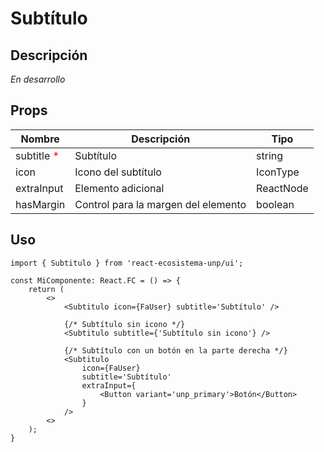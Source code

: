 # Subtítulo

## Descripción
*En desarrollo*

## Props
| Nombre                                    | Descripción                         | Tipo      |
| ----------------------------------------- | ----------------------------------- | --------- |
| subtitle <span style="color:red">*</span> | Subtítulo                           | string    |
| icon                                      | Icono del subtítulo                 | IconType  |
| extraInput                                | Elemento adicional                  | ReactNode |
| hasMargin                                 | Control para la margen del elemento | boolean   |

## Uso

```tsx
import { Subtitulo } from 'react-ecosistema-unp/ui';

const MiComponente: React.FC = () => {
    return (
        <>
            <Subtitulo icon={FaUser} subtitle='Subtítulo' />

            {/* Subtítulo sin icono */}
            <Subtitulo subtitle={'Subtítulo sin icono'} />

            {/* Subtítulo con un botón en la parte derecha */}
            <Subtitulo
                icon={FaUser}
                subtitle='Subtítulo'
                extraInput={
                    <Button variant='unp_primary'>Botón</Button>
                }
            />
        <>
    );
}
```